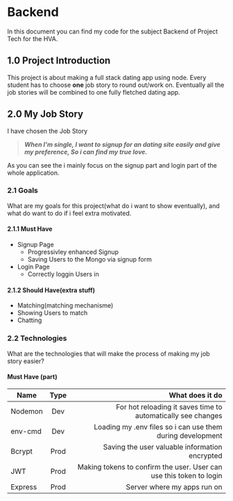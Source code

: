 # Backend
In this document you can find my code for the subject Backend of Project Tech for the HVA. 

## 1.0 Project Introduction
This project is about making a full stack dating app using node. Every student has to choose **one** job story to round out/work on. Eventually all the job stories will be combined to one fully fletched dating app.

## 2.0 My Job Story
I have chosen the Job Story 

>**_When I'm single, I want to signup for an dating site easily and give my preference, So i can find my true love._**

As you can see the i mainly focus on the signup part and login part of the whole application.

### 2.1 Goals
What are my goals for this project(what do i want to show eventually), and what do want to do if i feel extra motivated.
#### 2.1.1 Must Have
*   Signup Page
    *   Progressivley enhanced Signup
    *   Saving Users to the Mongo via signup form
*   Login Page
    *   Correctly loggin Users in

#### 2.1.2 Should Have(extra stuff)
*   Matching(matching mechanisme)
*   Showing Users to match
*   Chatting

### 2.2 Technologies
What are the technologies that will make the process of making my job story easier?
#### Must Have (part)
| Name        | Type           | What does it do  |
| ------------- |:-------------:| -------------------------------:|
| Nodemon      | Dev |For hot reloading it saves time to automatically see changes |
| env-cmd      | Dev |Loading my .env files so i can use them during development |
| Bcrypt      | Prod      | Saving the user valuable information encrypted |
| JWT | Prod      | Making tokens to confirm the user. User can use this token to login |
| Express | Prod    | Server where my apps run on |
